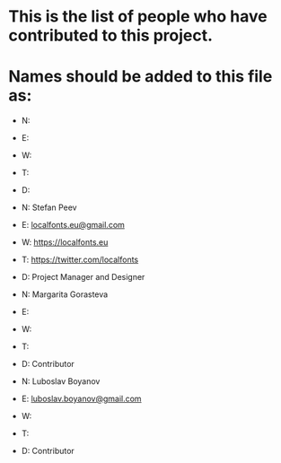 # This is the list of people who have contributed to this project.
#
# Names should be added to this file as:
+ N: <Name>
+ E: <email address>
+ W: <web address>
+ T: <twitter address>
+ D: <position>

+ N: Stefan Peev
+ E: localfonts.eu@gmail.com
+ W: https://localfonts.eu
+ T: https://twitter.com/localfonts
+ D: Project Manager and Designer

+ N: Margarita Gorasteva
+ E: 
+ W: 
+ T: 
+ D: Contributor

+ N: Luboslav Boyanov
+ E: luboslav.boyanov@gmail.com
+ W: 
+ T: 
+ D: Contributor
